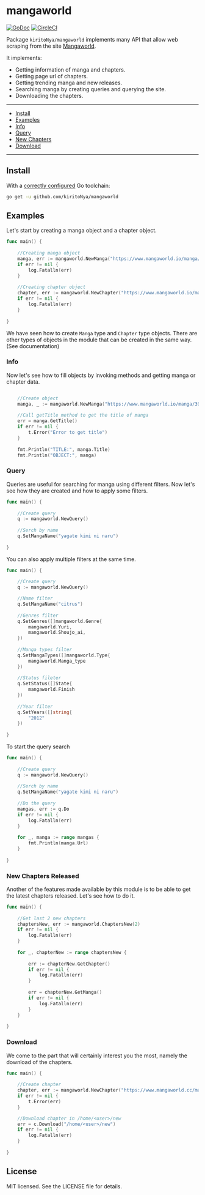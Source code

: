# mangaworld

[![GoDoc](https://godoc.org/github.com/gorilla/mux?status.svg)](https://pkg.go.dev/github.com/KiritoNya/mangaworld)
[![CircleCI](https://circleci.com/gh/gorilla/mux.svg?style=svg)](https://circleci.com/gh/kiritoNya/mangaworld)

Package `kiritoNya/mangaworld` implements many API that allow web scraping from the site [Mangaworld](https://www.mangaworld.io/).

It implements:

* Getting information of manga and chapters.
* Getting page url of chapters.
* Getting trending manga and new releases.
* Searching manga by creating queries and querying the site.
* Downloading the chapters.
---

* [Install](#install)
* [Examples](#examples)
* [Info](#info)
* [Query](#query)
* [New Chapters](#new-chapters-released)
* [Download](#download)

---

## Install

With a [correctly configured](https://golang.org/doc/install#testing) Go toolchain:

```sh
go get -u github.com/kiritoNya/mangaworld
```

## Examples

Let's start by creating a manga object and a chapter object.

```go
func main() {
    
	//Creating manga object
	manga, err := mangaworld.NewManga("https://www.mangaworld.io/manga/395/citrus")
	if err != nil {
		log.Fatalln(err)
	}
	
	//Creating chapter object
	chapter, err := mangaworld.NewChapter("https://www.mangaworld.io/manga/1876/citrus-1/read/5fbbfab01c9bb544acdbbac0/1")
	if err != nil {
		log.Fatalln(err)
	}
	
}
```

We have seen how to create `Manga` type and `Chapter` type objects. There are other types of objects in the module that can be created in the same way. (See documentation)

### Info


Now let's see how to fill objects by invoking methods and getting manga or chapter data.

```go

    //Create object
    manga, _ := mangaworld.NewManga("https://www.mangaworld.io/manga/395/citrus")
    
    //Call getTitle method to get the title of manga
    err = manga.GetTitle()
    if err != nil {
        t.Error("Error to get title")
    }
    
    fmt.Println("TITLE:", manga.Title)
    fmt.Println("OBJECT:", manga)

```

### Query


Queries are useful for searching for manga using different filters.
Now let's see how they are created and how to apply some filters.

```go
func main() {
    
    //Create query
    q := mangaworld.NewQuery()
    
    //Serch by name
    q.SetMangaName("yagate kimi ni naru")
	
}
```

You can also apply multiple filters at the same time.

```go
func main() {
    
    //Create query
    q := mangaworld.NewQuery()

    //Name filter
    q.SetMangaName("citrus")
    
    //Genres filter
    q.SetGenres([]mangaworld.Genre{
    	mangaworld.Yuri, 
    	mangaworld.Shoujo_ai,
    })
    
    //Manga types filter
    q.SetMangaTypes([]mangaworld.Type{
    	mangaworld.Manga_type 
    })
    
    //Status fileter
    q.SetStatus([]State{ 
    	mangaworld.Finish 
    })
    
    //Year filter
    q.SetYears([]string{
    	"2012" 
    })
	
}
```

To start the query search

```go
func main() {
    
    //Create query
    q := mangaworld.NewQuery()
    
    //Serch by name
    q.SetMangaName("yagate kimi ni naru")
    
    //Do the query
    mangas, err := q.Do
    if err != nil {
    	log.Fatalln(err)
    }
	
    for _, manga := range mangas {
        fmt.Println(manga.Url)	
    }
    
}
```

### New Chapters Released

Another of the features made available by this module is to be able to get the latest chapters released. Let's see how to do it.

```go
func main() {
	
	//Get last 2 new chapters
	chaptersNew, err := mangaworld.ChaptersNew(2)
	if err != nil {
	    log.Fatalln(err)
	}
	
	for _, chapterNew := range chaptersNew {
		
		err := chapterNew.GetChapter()
		if err != nil {
			log.Fatalln(err)
		}
		
		err = chapterNew.GetManga()
		if err != nil {
			log.Fatalln(err)
		}
	}
	
}
```

### Download

We come to the part that will certainly interest you the most, namely the download of the chapters.

```go
func main() {
	
    //Create chapter
    chapter, err := mangaworld.NewChapter("https://www.mangaworld.cc/manga/1876/citrus-1/read/5fbbfab01c9bb544acdbbaac/1")
    if err != nil {
        t.Error(err)
    }

    //Download chapter in /home/<user>/new
    err = c.Download("/home/<user>/new")
    if err != nil {
    	log.Fatalln(err)
    }
    
}
```

## License

MIT licensed. See the LICENSE file for details.
